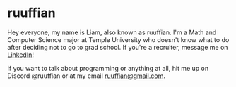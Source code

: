 # ruuffian
Hey everyone, my name is Liam, also known as ruuffian. I'm a Math and Computer Science major at Temple University who doesn't know what to do after deciding not to go to grad school. If you're a recruiter, message me on [LinkedIn](https://www.linkedin.com/in/liam-mackay/)! 

If you want to talk about programming or anything at all, hit me up on Discord @ruuffian or at my email ruuffian@gmail.com.
